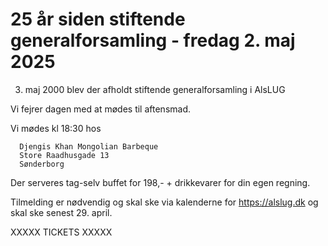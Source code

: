 <!-- ticket_id 6cd582e0-9812-11ef-8cd3-f77c40a935c8 -->
<!-- ticket_min 3 -->
<!-- ticket_max 20 -->
<!-- ticket_price 0 -->
<!-- ticket_deadline 2025-04-29 -->
<!-- ticket_payment manuel zettle stripe -->

# 25 år siden stiftende generalforsamling - fredag 2. maj 2025

3. maj 2000 blev der afholdt stiftende generalforsamling i AlsLUG

Vi fejrer dagen med at mødes til aftensmad.

Vi mødes kl 18:30 hos


~~~~~
  Djengis Khan Mongolian Barbeque
  Store Raadhusgade 13
  Sønderborg
~~~~~

Der serveres tag-selv buffet for 198,- + drikkevarer for din egen regning.

Tilmelding er nødvendig og skal ske via kalenderne for https://alslug.dk og skal ske senest 29. april.

XXXXX TICKETS XXXXX
